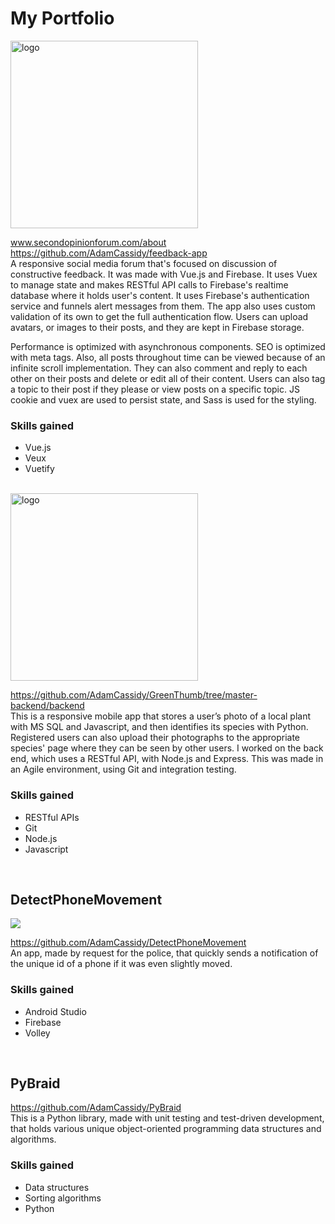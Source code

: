 # My Portfolio
<img src="https://user-images.githubusercontent.com/43080428/94694595-0181c880-0303-11eb-8f4b-ba93ecbeca20.png" alt="logo"  width="300"/>  

www.secondopinionforum.com/about
<br/>
https://github.com/AdamCassidy/feedback-app
<br/>
  A responsive social media forum that's focused on discussion of constructive feedback. It was made with Vue.js and Firebase. It uses Vuex to manage state and makes RESTful API calls to Firebase's realtime database where it holds user's content. It uses Firebase's authentication service and funnels alert messages from them. The app also uses custom validation of its own to get the full authentication flow. Users can upload avatars, or images to their posts, and they are kept in Firebase storage. 
  
  Performance is optimized with asynchronous components. SEO is optimized with meta tags. Also, all posts throughout time can be viewed because of an infinite scroll implementation. They can also comment and reply to each other on their posts and delete or edit all of their content. Users can also tag a topic to their post if they please or view posts on a specific topic. JS cookie and vuex are used to persist state, and Sass is used for the styling.

### Skills gained
* Vue.js
* Veux
* Vuetify
<br/>  

<img src="https://github.com/AdamCassidy/GreenThumb/blob/master/resources/logo.png" alt="logo" width="300"/>  

https://github.com/AdamCassidy/GreenThumb/tree/master-backend/backend <br/>
  This is a responsive mobile app that stores a user’s photo of a local plant with MS SQL and Javascript, and then identifies its species with Python. Registered users can also upload their photographs to the appropriate species' page where they can be seen by other users. I worked on the back end, which uses a RESTful API, with Node.js and Express. This was made in an Agile environment, using Git and integration testing. 

### Skills gained
* RESTful APIs
* Git
* Node.js
* Javascript
<br/>  
  
## DetectPhoneMovement
<img src="https://user-images.githubusercontent.com/43080428/96004770-c8208100-0e09-11eb-8826-6fabdddd0ed0.gif"/>

https://github.com/AdamCassidy/DetectPhoneMovement  
  An app, made by request for the police, that quickly sends a notification of the unique id of a phone if it was even slightly moved.

### Skills gained
* Android Studio
* Firebase
* Volley
<br/>
  
  
## PyBraid  
https://github.com/AdamCassidy/PyBraid  
  This is a Python library, made with unit testing and test-driven development, that holds various unique object-oriented programming data structures and algorithms.

### Skills gained
* Data structures
* Sorting algorithms
* Python
